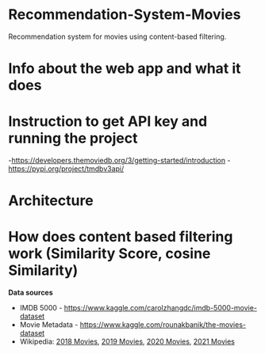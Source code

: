 # Recommendation-System-Movies
Recommendation system for movies using content-based filtering.

# Info about the web app and what it does

# Instruction to get API key and running the project

-https://developers.themoviedb.org/3/getting-started/introduction
-https://pypi.org/project/tmdbv3api/

# Architecture

# How does content based filtering work (Similarity Score, cosine Similarity)

<b>Data sources</b>
- IMDB 5000 - https://www.kaggle.com/carolzhangdc/imdb-5000-movie-dataset
- Movie Metadata - https://www.kaggle.com/rounakbanik/the-movies-dataset
- Wikipedia: <a href="https://en.wikipedia.org/wiki/List_of_American_films_of_2018">2018 Movies</a>, <a href="https://en.wikipedia.org/wiki/List_of_American_films_of_2019">2019 Movies</a>, <a href="https://en.wikipedia.org/wiki/List_of_American_films_of_2020">2020 Movies</a>, <a href="https://en.wikipedia.org/wiki/List_of_American_films_of_2021">2021 Movies</a>
